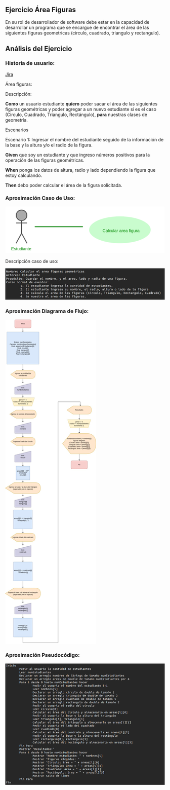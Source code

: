## Ejercicio Área Figuras

En su rol de desarrollador de software debe estar en la capacidad de desarrollar un programa que se encargue de encontrar el área de las siguientes figuras geometricas (circulo, cuadrado, triangulo y rectangulo).

## Análisis del Ejercicio

### Historia de usuario:

[Jira](https://hoytrabajas.atlassian.net/jira/core/projects/UN/board?selectedIssue=UN-1 "Página de jira")

Área figuras:

Descripción:

**Como** un usuario estudiante **quiero** poder sacar el área de las siguientes figuras geométricas y poder agregar a un nuevo estudiante si es el caso (Circulo, Cuadrado, Triangulo, Rectángulo), **para** nuestras clases de geometría.

Escenarios

Escenario 1: Ingresar el nombre del estudiante seguido de la información de la base y la altura y/o el radio de la figura.

**Given** que soy un estudiante y que ingreso números positivos para la operación de las figuras geométricas.

**When** ponga los datos de altura, radio y lado dependiendo la figura que estoy calculando.

**Then** debo poder calcular el área de la figura solicitada.

### Aproximación Caso de Uso:

![](aproximacion_caso_uso.png)

Descripción caso de uso:

![](caso_de_uso.jpeg)



### Aproximación Diagrama de Flujo:

![](diagrama_flujo.jpg)

### Aproximación Pseudocódigo:

![](pseudocodigo.png)
